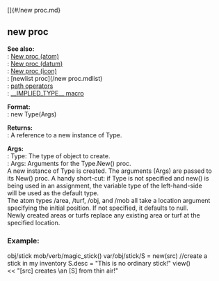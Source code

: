 []{#/new proc.md}    
## new proc    
**See also:**    
:   [New proc (atom)](/atom/proc/New)    
:   [New proc (datum)](/datum/proc/New)    
:   [New proc (icon)](/icon/proc/New)    
:   [newlist proc](/new proc.mdlist)    
:   [path operators](/operator/path)    
:   [\_\_IMPLIED_TYPE\_\_ macro](/DM/preprocessor/__IMPLIED_TYPE__)    
<!-- -->    
**Format:**    
:   new Type(Args)    
<!-- -->    
**Returns:**    
:   A reference to a new instance of Type.    
<!-- -->    
**Args:**    
:   Type: The type of object to create.    
:   Args: Arguments for the Type.New() proc.    
A new instance of Type is created. The arguments (Args) are passed to    
its New() proc. A handy short-cut: if Type is not specified and new() is    
being used in an assignment, the variable type of the left-hand-side    
will be used as the default type.    
The atom types /area, /turf, /obj, and /mob all take a location argument    
specifying the initial position. If not specified, it defaults to null.    
Newly created areas or turfs replace any existing area or turf at the    
specified location.    
### Example:    
obj/stick mob/verb/magic_stick() var/obj/stick/S = new(src) //create a    
stick in my inventory S.desc = \"This is no ordinary stick!\" view()    
\<\< \"\[src\] creates \\an \[S\] from thin air!\"  